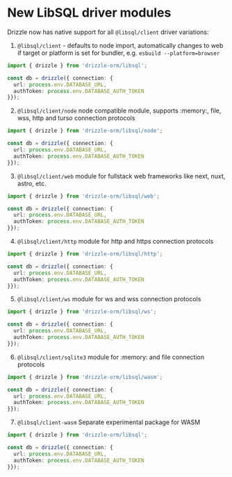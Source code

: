 # New LibSQL driver modules

Drizzle now has native support for all `@libsql/client` driver variations:

1. `@libsql/client` - defaults to node import, automatically changes to web if target or platform is set for bundler, e.g. `esbuild --platform=browser`

```ts
import { drizzle } from 'drizzle-orm/libsql';

const db = drizzle({ connection: {
  url: process.env.DATABASE_URL, 
  authToken: process.env.DATABASE_AUTH_TOKEN 
}});
```

2. `@libsql/client/node`  node compatible module, supports :memory:, file, wss, http and turso connection protocols

```ts
import { drizzle } from 'drizzle-orm/libsql/node';

const db = drizzle({ connection: {
  url: process.env.DATABASE_URL, 
  authToken: process.env.DATABASE_AUTH_TOKEN 
}});
```

3. `@libsql/client/web`  module for fullstack web frameworks like next, nuxt, astro, etc.

```ts
import { drizzle } from 'drizzle-orm/libsql/web';

const db = drizzle({ connection: {
  url: process.env.DATABASE_URL, 
  authToken: process.env.DATABASE_AUTH_TOKEN 
}});
```

4. `@libsql/client/http`  module for http and https connection protocols

```ts
import { drizzle } from 'drizzle-orm/libsql/http';

const db = drizzle({ connection: {
  url: process.env.DATABASE_URL, 
  authToken: process.env.DATABASE_AUTH_TOKEN 
}});
```

5. `@libsql/client/ws`  module for ws and wss connection protocols

```ts
import { drizzle } from 'drizzle-orm/libsql/ws';

const db = drizzle({ connection: {
  url: process.env.DATABASE_URL, 
  authToken: process.env.DATABASE_AUTH_TOKEN 
}});
```

6. `@libsql/client/sqlite3`  module for :memory: and file connection protocols

```ts
import { drizzle } from 'drizzle-orm/libsql/wasm';

const db = drizzle({ connection: {
  url: process.env.DATABASE_URL, 
  authToken: process.env.DATABASE_AUTH_TOKEN 
}});
```

7. `@libsql/client-wasm`  Separate experimental package for WASM

```ts
import { drizzle } from 'drizzle-orm/libsql';

const db = drizzle({ connection: {
  url: process.env.DATABASE_URL, 
  authToken: process.env.DATABASE_AUTH_TOKEN 
}});
```
